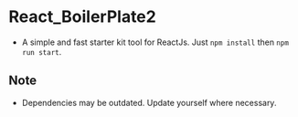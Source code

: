 # React_BoilerPlate2

* A simple and fast starter kit tool for ReactJs. Just `npm install` then `npm run start`.

## Note
* Dependencies may be outdated. Update yourself where necessary.
